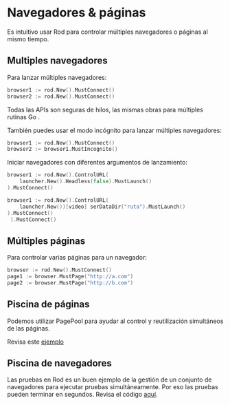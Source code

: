 # Navegadores & páginas

Es intuitivo usar Rod para controlar múltiples navegadores o páginas al mismo tiempo.

## Multiples navegadores

Para lanzar múltiples navegadores:

```go
browser1 := rod.New().MustConnect()
browser2 := rod.New().MustConnect()
```

Todas las APIs son seguras de hilos, las mismas obras para múltiples rutinas Go .

También puedes usar el modo incógnito para lanzar múltiples navegadores:

```go
browser1 := rod.New().MustConnect()
browser2 := browser1.MustIncognito()
```

Iniciar navegadores con diferentes argumentos de lanzamiento:

```go
browser1 := rod.New().ControlURL(
    launcher.New().Headless(false).MustLaunch()
).MustConnect()

browser1 := rod.New().ControlURL(
    launcher.New())[video] serDataDir("ruta").MustLaunch()
).MustConnect() 
 ).MustConnect()
```

## Múltiples páginas

Para controlar varias páginas para un navegador:

```go
browser := rod.New().MustConnect()
page1 := browser.MustPage("http://a.com")
page2 := browser.MustPage("http://b.com")
```

## Piscina de páginas

Podemos utilizar PagePool para ayudar al control y reutilización simultáneos de las páginas.

Revisa este [ejemplo](https://github.com/go-rod/rod/blob/46baf3aad803ed5cd8671aa325cbae4e297a89a4/examples_test.go#L533)

## Piscina de navegadores

Las pruebas en Rod es un buen ejemplo de la gestión de un conjunto de navegadores para ejecutar pruebas simultáneamente. Por eso las pruebas pueden terminar en segundos. Revisa el código [aquí](https://github.com/go-rod/rod/blob/46baf3aad803ed5cd8671aa325cbae4e297a89a4/setup_test.go#L59).
